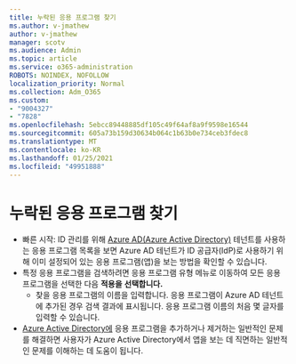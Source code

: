 ```yaml
---
title: 누락된 응용 프로그램 찾기
ms.author: v-jmathew
author: v-jmathew
manager: scotv
ms.audience: Admin
ms.topic: article
ms.service: o365-administration
ROBOTS: NOINDEX, NOFOLLOW
localization_priority: Normal
ms.collection: Adm_O365
ms.custom:
- "9004327"
- "7828"
ms.openlocfilehash: 5ebcc89448885df105c49f64af8a9f9598e16544
ms.sourcegitcommit: 605a73b159d30634b064c1b63b0e734ceb3fdec8
ms.translationtype: MT
ms.contentlocale: ko-KR
ms.lasthandoff: 01/25/2021
ms.locfileid: "49951888"
---
```

# <a name="find-missing-applications"></a>누락된 응용 프로그램 찾기

- 빠른 시작: ID 관리를 위해 [Azure AD(Azure Active Directory)](https://docs.microsoft.com/azure/active-directory/manage-apps/view-applications-portal) 테넌트를 사용하는 응용 프로그램 목록을 보면 Azure AD 테넌트가 ID 공급자(IdP)로 사용하기 위해 이미 설정되어 있는 응용 프로그램(앱)을 보는 방법을 확인할 수 있습니다.
- 특정 응용 프로그램을 검색하려면 응용  프로그램 유형 메뉴로 이동하여 모든 응용 프로그램을 선택한 다음 **적용을** **선택합니다.**
  - 찾을 응용 프로그램의 이름을 입력합니다. 응용 프로그램이 Azure AD 테넌트에 추가된 경우 검색 결과에 표시됩니다. 응용 프로그램 이름의 처음 몇 글자를 입력할 수 있습니다.
- [Azure Active Directory에](https://docs.microsoft.com/azure/active-directory/manage-apps/troubleshoot-adding-apps) 응용 프로그램을 추가하거나 제거하는 일반적인 문제를 해결하면 사용자가 Azure Active Directory에서 앱을 보는 데 직면하는 일반적인 문제를 이해하는 데 도움이 됩니다.
